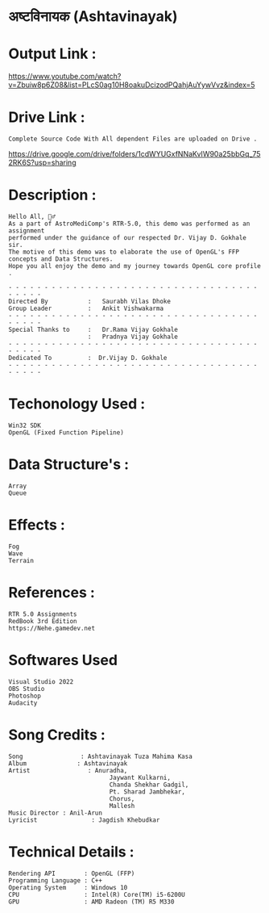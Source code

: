 # अष्टविनायक (Ashtavinayak)

# Output Link : 
  https://www.youtube.com/watch?v=Zbuiw8p6Z08&list=PLcS0ag10H8oakuDcizodPQahjAuYywVvz&index=5
# Drive Link :
    Complete Source Code With All dependent Files are uploaded on Drive .
  https://drive.google.com/drive/folders/1cdWYUGxfNNaKvIW90a25bbGq_752RK6S?usp=sharing
  
# Description : 
    Hello All, 🙋‍♂️
    As a part of AstroMediComp's RTR-5.0, this demo was performed as an assignment
    performed under the guidance of our respected Dr. Vijay D. Gokhale sir.
    The motive of this demo was to elaborate the use of OpenGL's FFP concepts and Data Structures.
    Hope you all enjoy the demo and my journey towards OpenGL core profile  .

    - - - - - - - - - - - - - - - - - - - - - - - - - - - - - - - - - - - - - - - -
    Directed By           :   Saurabh Vilas Dhoke 
    Group Leader          :   Ankit Vishwakarma
    - - - - - - - - - - - - - - - - - - - - - - - - - - - - - - - - - - - - - - - -
    Special Thanks to     :   Dr.Rama Vijay Gokhale
                          :   Pradnya Vijay Gokhale 
    - - - - - - - - - - - - - - - - - - - - - - - - - - - - - - - - - - - - - - - -
    Dedicated To          :  Dr.Vijay D. Gokhale 
    - - - - - - - - - - - - - - - - - - - - - - - - - - - - - - - - - - - - - - - -


# Techonology Used :
    Win32 SDK 
    OpenGL (Fixed Function Pipeline)

# Data Structure's :
    Array 
    Queue

# Effects :
    Fog 
    Wave
    Terrain

# References :
    RTR 5.0 Assignments
    RedBook 3rd Edition 
    https://Nehe.gamedev.net

# Softwares Used 
    Visual Studio 2022
    OBS Studio        
    Photoshop
    Audacity

# Song Credits  :  
    Song                : Ashtavinayak Tuza Mahima Kasa
    Album              : Ashtavinayak
    Artist                : Anuradha, 
                                Jaywant Kulkarni,
                                Chanda Shekhar Gadgil,
                                Pt. Sharad Jambhekar,
                                Chorus, 
                                Mallesh
    Music Director : Anil-Arun
    Lyricist               : Jagdish Khebudkar

# Technical Details : 
    Rendering API        : OpenGL (FFP)
    Programming Language : C++ 
    Operating System     : Windows 10
    CPU                  : Intel(R) Core(TM) i5-6200U 
    GPU                  : AMD Radeon (TM) R5 M330
